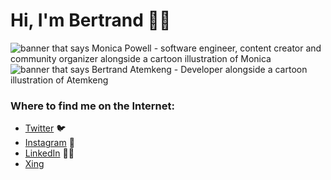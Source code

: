 # Hi, I'm Bertrand 👋🏾

<img src="https://raw.githubusercontent.com/M0nica/M0nica/master/gh-header-image-cropped.png" alt="banner that says Monica Powell - software engineer, content creator and community organizer alongside a cartoon illustration of Monica">

<!--
**Atemndobs/Atemndobs** is a ✨ _special_ ✨ repository because its `README.md` (this file) appears on your GitHub profile.

- 🔭 I’m currently working on ...
- 🌱 I’m currently learning ...
- 👯 I’m looking to collaborate on ...
- 🤔 I’m looking for help with ...
- 💬 Ask me about ...
- 📫 How to reach me: ...
- 😄 Pronouns: ...
- ⚡ Fun fact: ...
-->

<img src="https://firebasestorage.googleapis.com/v0/b/deja-vue-e67a1.appspot.com/o/avat_atem.png?alt=media&token=5827b153-5462-4301-81be-ade0777202d4" alt="banner that says Bertrand Atemkeng - Developer alongside a cartoon illustration of Atemkeng">

<!-- story: I recently embarked on this exciting journey of coding and every new thing I learn makes the journwey even more Exciting -->

### Where to find me on the Internet:

- [Twitter](https://twitter.com/Atemkeng5) :bird:
- [Instagram](https://www.instagram.com/atem_ndobs/) 📸
- [LinkedIn](https://www.linkedin.com/in/bertrand-ndobegang-atemkeng-58b06314b/) 👩‍💻
- [Xing](https://www.xing.com/profile/BertrandNdobegang_Atemkeng/cv) 



<!-- <img src="https://firebasestorage.googleapis.com/v0/b/deja-vue-e67a1.appspot.com/o/avat_atem.png?alt=media&token=5827b153-5462-4301-81be-ade0777202d" width="150" height="150">  -->
